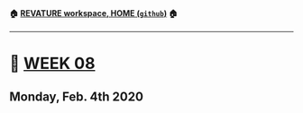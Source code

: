 #### :house: [REVATURE workspace, HOME (`github`)](https://github.com/joedonline/REVATURE__workspace)  :house:
---
# :calendar: [WEEK 08](https://github.com/joedonline/REVATURE__workspace/tree/master/WEEK__08)
## Monday, Feb. 4th 2020

<br><br>
